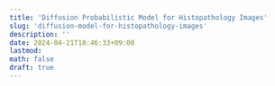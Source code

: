 ```yaml
---
title: 'Diffusion Probabilistic Model for Histopathology Images'
slug: 'diffusion-model-for-histopathology-images'
description: ''
date: 2024-04-21T18:46:33+09:00
lastmod: 
math: false
draft: true
---
```

